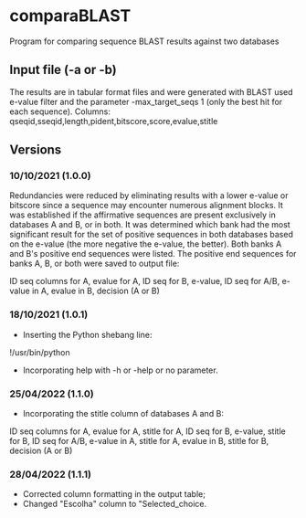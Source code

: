 # comparaBLAST
Program for comparing sequence BLAST results against two databases

## Input file (-a or -b)
The results are in tabular format files and were generated with BLAST used e-value filter and the parameter -max_target_seqs 1 (only the best hit for each sequence). 
Columns:
qseqid,sseqid,length,pident,bitscore,score,evalue,stitle

## Versions

### 10/10/2021 (1.0.0)
Redundancies were reduced by eliminating results with a lower e-value or bitscore since a sequence may encounter numerous alignment blocks. It was established if the affirmative sequences are present exclusively in databases A and B, or in both. It was determined which bank had the most significant result for the set of positive sequences in both databases based on the e-value (the more negative the e-value, the better). Both banks A and B's positive end sequences were listed. The positive end sequences for banks A, B, or both were saved to output file:

ID seq columns for A, evalue for A, ID seq for B, e-value, ID seq for A/B, e-value in A, evalue in B, decision (A or B)

### 18/10/2021 (1.0.1)
- Inserting the Python shebang line: 

!/usr/bin/python

- Incorporating help with -h or -help or no parameter. 

### 25/04/2022 (1.1.0)
- Incorporating the stitle column of databases A and B:

ID seq columns for A, evalue for A, stitle for A, ID seq for B, e-value, stitle for B, ID seq for A/B, e-value in A, stitle for A, evalue in B, stitle for B, decision (A or B)

### 28/04/2022 (1.1.1)
- Corrected column formatting in the output table;
- Changed "Escolha" column to "Selected_choice.